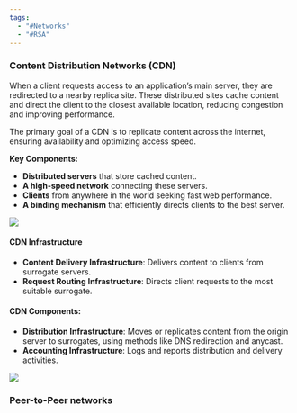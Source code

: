 ```yaml
---
tags:
  - "#Networks"
  - "#RSA"
---
```

### Content Distribution Networks (CDN)

When a client requests access to an application’s main server, they are redirected to a nearby replica site. These distributed sites cache content and direct the client to the closest available location, reducing congestion and improving performance.  

The primary goal of a CDN is to replicate content across the internet, ensuring availability and optimizing access speed.  

**Key Components:**  
- **Distributed servers** that store cached content.  
- **A high-speed network** connecting these servers.  
- **Clients** from anywhere in the world seeking fast web performance.  
- **A binding mechanism** that efficiently directs clients to the best server.  

<img src="CDN_Architecture.png" style="display: block; margin: auto;" />

#### CDN Infrastructure

- **Content Delivery Infrastructure**: Delivers content to clients from surrogate servers.  
- **Request Routing Infrastructure**: Directs client requests to the most suitable surrogate.  
#### CDN Components:  
- **Distribution Infrastructure**: Moves or replicates content from the origin server to surrogates, using methods like DNS redirection and anycast.  
- **Accounting Infrastructure**: Logs and reports distribution and delivery activities.  

<img src="CDN_Infrastruct.png" style="display: block; margin: auto;" />

### Peer-to-Peer networks

